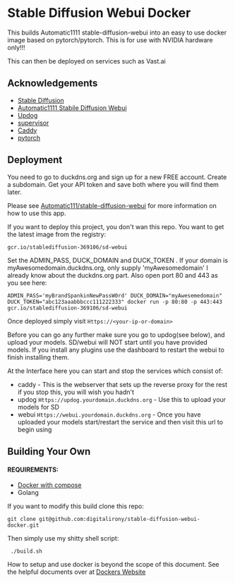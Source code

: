 
# Stable Diffusion Webui Docker
This builds Automatic1111 stable-diffusion-webui into an easy to use docker image based on pytorch/pytorch. This is for use with NVIDIA hardware only!!!

 This can then be deployed on services such as Vast.ai



## Acknowledgements
 
 - [Stable Diffusion](https://github.com/CompVis/stable-diffusion)
 - [Automatic1111 Stabile Diffusion Webui](https://github.com/AUTOMATIC1111/stable-diffusion-webui)
 - [Updog](https://github.com/sc0tfree/updog)
 - [supervisor](https://github.com/Supervisor/supervisor)
 - [Caddy](https://github.com/caddyserver/caddy)
 - [pytorch](https://github.com/pytorch/pytorch)

## Deployment

You need to go to duckdns.org and sign up for a new FREE account. Create a subdomain. Get your API token and save both where you will find them later.

Please see [Automatic111/stable-diffusion-webui](https://github.com/AUTOMATIC1111/stable-diffusion-webui) for more information on how to use this app.

If you want to deploy this project, you don't wan this repo. You want to get the latest image from the registry:

```gcr.io/stablediffusion-369106/sd-webui```


Set the ADMIN_PASS, DUCK_DOMAIN and DUCK_TOKEN . If your domain is myAwesomedomain.duckdns.org, only supply 'myAwesomedomain' I already know about the duckdns.org part.  Also open port 80 and 443 as you see here:

```ADMIN_PASS='myBrandSpankinNewPassW0rd' DUCK_DOMAIN="myAwesemedomain" DUCK_TOKEN="abc123aaabbbccc111222333" docker run -p 80:80 -p 443:443 gcr.io/stablediffusion-369106/sd-webui```


Once deployed simply visit ```Https://<your-ip-or-domain>```

Before you can go any further make sure you go to updog(see below), and upload your models. SD/webui will NOT start until you have provided models. If you install any plugins use the dashboard to restart the webui to finish installing them. 

At the Interface here you can start and stop the services which consist of:
- caddy  - This is the webserver that sets up the reverse proxy for the rest if you stop this, you will wish you hadn't
- updog ```Https://updog.yourdomain.duckdns.org``` - Use this to upload your models for SD
- webui ```Https://webui.yourdomain.duckdns.org``` - Once you have uploaded your models start/restart the service and then visit this url to begin using


## Building Your Own
#### REQUIREMENTS:
- [Docker with compose](Https://docker.com)
- Golang


If you want to modify this build clone this repo:

```git clone git@github.com:digitalirony/stable-diffusion-webui-docker.git```

Then simply use my shitty shell script:

``` ./build.sh```

How to setup and use docker is beyond the scope of this document. See the helpful documents over at [Dockers Website](https://docker.com)
